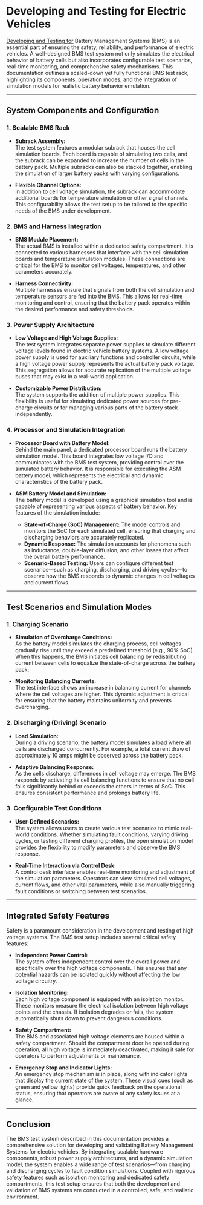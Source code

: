 # Developing and Testing for Electric Vehicles

[Developing and Testing for](https://www.youtube.com/watch?v=4uK9Swk9VyU) Battery Management Systems (BMS) is an essential part of ensuring the safety, reliability, and performance of electric vehicles. A well-designed BMS test system not only simulates the electrical behavior of battery cells but also incorporates configurable test scenarios, real-time monitoring, and comprehensive safety mechanisms. This documentation outlines a scaled-down yet fully functional BMS test rack, highlighting its components, operation modes, and the integration of simulation models for realistic battery behavior emulation.

---

## System Components and Configuration

### 1. Scalable BMS Rack

- **Subrack Assembly:**  
  The test system features a modular subrack that houses the cell simulation boards. Each board is capable of simulating two cells, and the subrack can be expanded to increase the number of cells in the battery pack. Multiple subracks can also be stacked together, enabling the simulation of larger battery packs with varying configurations.

- **Flexible Channel Options:**  
  In addition to cell voltage simulation, the subrack can accommodate additional boards for temperature simulation or other signal channels. This configurability allows the test setup to be tailored to the specific needs of the BMS under development.

### 2. BMS and Harness Integration

- **BMS Module Placement:**  
  The actual BMS is installed within a dedicated safety compartment. It is connected to various harnesses that interface with the cell simulation boards and temperature simulation modules. These connections are critical for the BMS to monitor cell voltages, temperatures, and other parameters accurately.

- **Harness Connectivity:**  
  Multiple harnesses ensure that signals from both the cell simulation and temperature sensors are fed into the BMS. This allows for real-time monitoring and control, ensuring that the battery pack operates within the desired performance and safety thresholds.

### 3. Power Supply Architecture

- **Low Voltage and High Voltage Supplies:**  
  The test system integrates separate power supplies to simulate different voltage levels found in electric vehicle battery systems. A low voltage power supply is used for auxiliary functions and controller circuits, while a high voltage power supply represents the actual battery pack voltage. This segregation allows for accurate replication of the multiple voltage buses that may exist in a real-world application.

- **Customizable Power Distribution:**  
  The system supports the addition of multiple power supplies. This flexibility is useful for simulating dedicated power sources for pre-charge circuits or for managing various parts of the battery stack independently.

### 4. Processor and Simulation Integration

- **Processor Board with Battery Model:**  
  Behind the main panel, a dedicated processor board runs the battery simulation model. This board integrates low voltage I/O and communicates with the BMS test system, providing control over the simulated battery behavior. It is responsible for executing the ASM battery model, which represents the electrical and dynamic characteristics of the battery pack.

- **ASM Battery Model and Simulation:**  
  The battery model is developed using a graphical simulation tool and is capable of representing various aspects of battery behavior. Key features of the simulation include:
  
  - **State-of-Charge (SoC) Management:** The model controls and monitors the SoC for each simulated cell, ensuring that charging and discharging behaviors are accurately replicated.
  - **Dynamic Response:** The simulation accounts for phenomena such as inductance, double-layer diffusion, and other losses that affect the overall battery performance.
  - **Scenario-Based Testing:** Users can configure different test scenarios—such as charging, discharging, and driving cycles—to observe how the BMS responds to dynamic changes in cell voltages and current flows.

---

## Test Scenarios and Simulation Modes

### 1. Charging Scenario

- **Simulation of Overcharge Conditions:**  
  As the battery model simulates the charging process, cell voltages gradually rise until they exceed a predefined threshold (e.g., 90% SoC). When this happens, the BMS initiates cell balancing by redistributing current between cells to equalize the state-of-charge across the battery pack.

- **Monitoring Balancing Currents:**  
  The test interface shows an increase in balancing current for channels where the cell voltages are higher. This dynamic adjustment is critical for ensuring that the battery maintains uniformity and prevents overcharging.

### 2. Discharging (Driving) Scenario

- **Load Simulation:**  
  During a driving scenario, the battery model simulates a load where all cells are discharged concurrently. For example, a total current draw of approximately 10 amps might be observed across the battery pack.

- **Adaptive Balancing Response:**  
  As the cells discharge, differences in cell voltage may emerge. The BMS responds by activating its cell balancing functions to ensure that no cell falls significantly behind or exceeds the others in terms of SoC. This ensures consistent performance and prolongs battery life.

### 3. Configurable Test Conditions

- **User-Defined Scenarios:**  
  The system allows users to create various test scenarios to mimic real-world conditions. Whether simulating fault conditions, varying driving cycles, or testing different charging profiles, the open simulation model provides the flexibility to modify parameters and observe the BMS response.
  
- **Real-Time Interaction via Control Desk:**  
  A control desk interface enables real-time monitoring and adjustment of the simulation parameters. Operators can view simulated cell voltages, current flows, and other vital parameters, while also manually triggering fault conditions or switching between test scenarios.

---

## Integrated Safety Features

Safety is a paramount consideration in the development and testing of high voltage systems. The BMS test setup includes several critical safety features:

- **Independent Power Control:**  
  The system offers independent control over the overall power and specifically over the high voltage components. This ensures that any potential hazards can be isolated quickly without affecting the low voltage circuitry.

- **Isolation Monitoring:**  
  Each high voltage component is equipped with an isolation monitor. These monitors measure the electrical isolation between high voltage points and the chassis. If isolation degrades or fails, the system automatically shuts down to prevent dangerous conditions.

- **Safety Compartment:**  
  The BMS and associated high voltage elements are housed within a safety compartment. Should the compartment door be opened during operation, all high voltage is immediately deactivated, making it safe for operators to perform adjustments or maintenance.

- **Emergency Stop and Indicator Lights:**  
  An emergency stop mechanism is in place, along with indicator lights that display the current state of the system. These visual cues (such as green and yellow lights) provide quick feedback on the operational status, ensuring that operators are aware of any safety issues at a glance.

---

## Conclusion

The BMS test system described in this documentation provides a comprehensive solution for developing and validating Battery Management Systems for electric vehicles. By integrating scalable hardware components, robust power supply architectures, and a dynamic simulation model, the system enables a wide range of test scenarios—from charging and discharging cycles to fault condition simulations. Coupled with rigorous safety features such as isolation monitoring and dedicated safety compartments, this test setup ensures that both the development and validation of BMS systems are conducted in a controlled, safe, and realistic environment.
